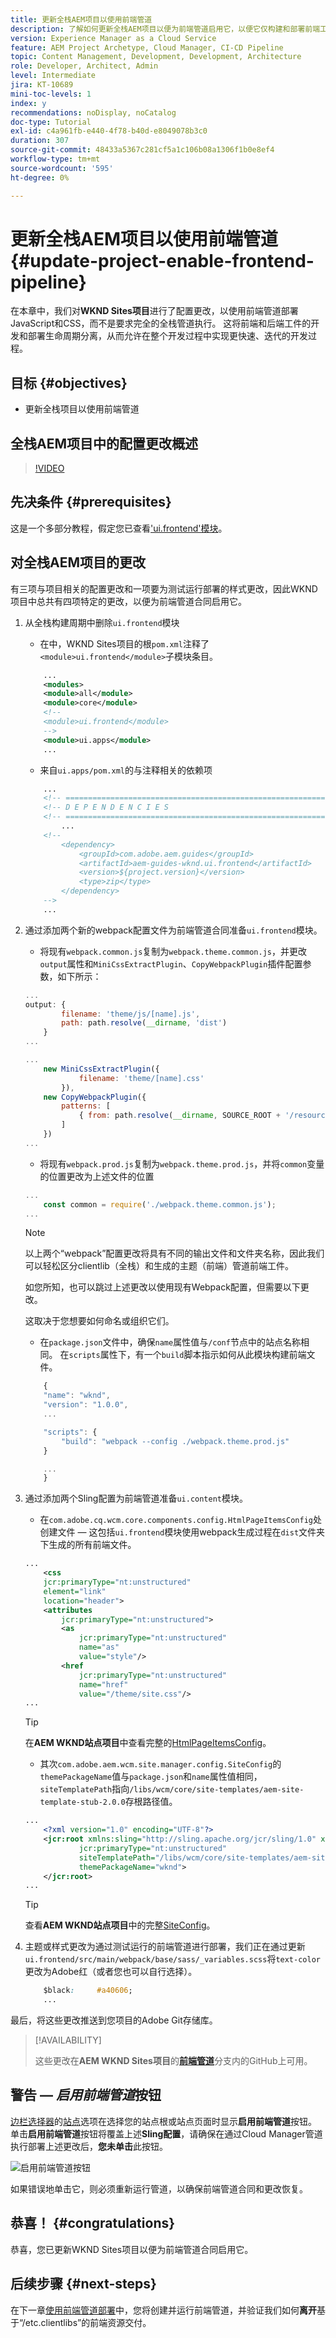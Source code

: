 ```yaml
---
title: 更新全栈AEM项目以使用前端管道
description: 了解如何更新全栈AEM项目以便为前端管道启用它，以便它仅构建和部署前端工件。
version: Experience Manager as a Cloud Service
feature: AEM Project Archetype, Cloud Manager, CI-CD Pipeline
topic: Content Management, Development, Development, Architecture
role: Developer, Architect, Admin
level: Intermediate
jira: KT-10689
mini-toc-levels: 1
index: y
recommendations: noDisplay, noCatalog
doc-type: Tutorial
exl-id: c4a961fb-e440-4f78-b40d-e8049078b3c0
duration: 307
source-git-commit: 48433a5367c281cf5a1c106b08a1306f1b0e8ef4
workflow-type: tm+mt
source-wordcount: '595'
ht-degree: 0%

---
```


# 更新全栈AEM项目以使用前端管道 {#update-project-enable-frontend-pipeline}

在本章中，我们对&#x200B;__WKND Sites项目__&#x200B;进行了配置更改，以使用前端管道部署JavaScript和CSS，而不是要求完全的全栈管道执行。 这将前端和后端工件的开发和部署生命周期分离，从而允许在整个开发过程中实现更快速、迭代的开发过程。

## 目标 {#objectives}

* 更新全栈项目以使用前端管道

## 全栈AEM项目中的配置更改概述

>[!VIDEO](https://video.tv.adobe.com/v/3453619?quality=12&learn=on&captions=chi_hans)

## 先决条件 {#prerequisites}

这是一个多部分教程，假定您已查看[&#39;ui.frontend&#39;模块](./review-uifrontend-module.md)。


## 对全栈AEM项目的更改

有三项与项目相关的配置更改和一项要为测试运行部署的样式更改，因此WKND项目中总共有四项特定的更改，以便为前端管道合同启用它。

1. 从全栈构建周期中删除`ui.frontend`模块

   * 在中，WKND Sites项目的根`pom.xml`注释了`<module>ui.frontend</module>`子模块条目。

   ```xml
       ...
       <modules>
       <module>all</module>
       <module>core</module>
       <!--
       <module>ui.frontend</module>
       -->                
       <module>ui.apps</module>
       ...
   ```

   * 来自`ui.apps/pom.xml`的与注释相关的依赖项

   ```xml
       ...
       <!-- ====================================================================== -->
       <!-- D E P E N D E N C I E S                                                -->
       <!-- ====================================================================== -->
           ...
       <!--
           <dependency>
               <groupId>com.adobe.aem.guides</groupId>
               <artifactId>aem-guides-wknd.ui.frontend</artifactId>
               <version>${project.version}</version>
               <type>zip</type>
           </dependency>
       -->    
       ...
   ```

1. 通过添加两个新的webpack配置文件为前端管道合同准备`ui.frontend`模块。

   * 将现有`webpack.common.js`复制为`webpack.theme.common.js`，并更改`output`属性和`MiniCssExtractPlugin`、`CopyWebpackPlugin`插件配置参数，如下所示：

   ```javascript
   ...
   output: {
           filename: 'theme/js/[name].js', 
           path: path.resolve(__dirname, 'dist')
       }
   ...
   
   ...
       new MiniCssExtractPlugin({
               filename: 'theme/[name].css'
           }),
       new CopyWebpackPlugin({
           patterns: [
               { from: path.resolve(__dirname, SOURCE_ROOT + '/resources'), to: './clientlib-site' }
           ]
       })
   ...
   ```

   * 将现有`webpack.prod.js`复制为`webpack.theme.prod.js`，并将`common`变量的位置更改为上述文件的位置

   ```javascript
   ...
       const common = require('./webpack.theme.common.js');
   ...
   ```

   >[!NOTE]
   >
   >以上两个“webpack”配置更改将具有不同的输出文件和文件夹名称，因此我们可以轻松区分clientlib（全栈）和生成的主题（前端）管道前端工件。
   >
   >如您所知，也可以跳过上述更改以使用现有Webpack配置，但需要以下更改。
   >
   >这取决于您想要如何命名或组织它们。


   * 在`package.json`文件中，确保`name`属性值与`/conf`节点中的站点名称相同。 在`scripts`属性下，有一个`build`脚本指示如何从此模块构建前端文件。

   ```javascript
       {
       "name": "wknd",
       "version": "1.0.0",
       ...
   
       "scripts": {
           "build": "webpack --config ./webpack.theme.prod.js"
       }
   
       ...
       }
   ```

1. 通过添加两个Sling配置为前端管道准备`ui.content`模块。

   * 在`com.adobe.cq.wcm.core.components.config.HtmlPageItemsConfig`处创建文件 — 这包括`ui.frontend`模块使用webpack生成过程在`dist`文件夹下生成的所有前端文件。

   ```xml
   ...
       <css
       jcr:primaryType="nt:unstructured"
       element="link"
       location="header">
       <attributes
           jcr:primaryType="nt:unstructured">
           <as
               jcr:primaryType="nt:unstructured"
               name="as"
               value="style"/>
           <href
               jcr:primaryType="nt:unstructured"
               name="href"
               value="/theme/site.css"/>
   ...
   ```

   >[!TIP]
   >
   >    在&#x200B;__AEM WKND站点项目__&#x200B;中查看完整的[HtmlPageItemsConfig](https://github.com/adobe/aem-guides-wknd/blob/feature/frontend-pipeline/ui.content/src/main/content/jcr_root/conf/wknd/_sling_configs/com.adobe.cq.wcm.core.components.config.HtmlPageItemsConfig/.content.xml)。


   * 其次`com.adobe.aem.wcm.site.manager.config.SiteConfig`的`themePackageName`值与`package.json`和`name`属性值相同，`siteTemplatePath`指向`/libs/wcm/core/site-templates/aem-site-template-stub-2.0.0`存根路径值。

   ```xml
   ...
       <?xml version="1.0" encoding="UTF-8"?>
       <jcr:root xmlns:sling="http://sling.apache.org/jcr/sling/1.0" xmlns:jcr="http://www.jcp.org/jcr/1.0" xmlns:nt="http://www.jcp.org/jcr/nt/1.0"
               jcr:primaryType="nt:unstructured"
               siteTemplatePath="/libs/wcm/core/site-templates/aem-site-template-stub-2.0.0"
               themePackageName="wknd">
       </jcr:root>
   ...
   ```

   >[!TIP]
   >
   >    查看&#x200B;__AEM WKND站点项目__&#x200B;中的完整[SiteConfig](https://github.com/adobe/aem-guides-wknd/blob/feature/frontend-pipeline/ui.content/src/main/content/jcr_root/conf/wknd/_sling_configs/com.adobe.aem.wcm.site.manager.config.SiteConfig/.content.xml)。

1. 主题或样式更改为通过测试运行的前端管道进行部署，我们正在通过更新`ui.frontend/src/main/webpack/base/sass/_variables.scss`将`text-color`更改为Adobe红（或者您也可以自行选择）。

   ```css
       $black:     #a40606;
       ...
   ```

最后，将这些更改推送到您项目的Adobe Git存储库。


>[!AVAILABILITY]
>
> 这些更改在&#x200B;__AEM WKND Sites项目__&#x200B;的&#x200B;[__前端管道__](https://github.com/adobe/aem-guides-wknd/tree/feature/frontend-pipeline)分支内的GitHub上可用。


## 警告 — _启用前端管道_&#x200B;按钮

[边栏选择器](https://experienceleague.adobe.com/docs/experience-manager-cloud-service/content/sites/authoring/getting-started/basic-handling.html?lang=zh-Hans)的[站点](https://experienceleague.adobe.com/docs/experience-manager-cloud-service/content/sites/authoring/getting-started/basic-handling.html?lang=zh-Hans)选项在选择您的站点根或站点页面时显示&#x200B;**启用前端管道**&#x200B;按钮。 单击&#x200B;**启用前端管道**&#x200B;按钮将覆盖上述&#x200B;**Sling配置**，请确保在通过Cloud Manager管道执行部署上述更改后，**您未单击**&#x200B;此按钮。

![启用前端管道按钮](assets/enable-front-end-Pipeline-button.png)

如果错误地单击它，则必须重新运行管道，以确保前端管道合同和更改恢复。

## 恭喜！ {#congratulations}

恭喜，您已更新WKND Sites项目以便为前端管道合同启用它。

## 后续步骤 {#next-steps}

在下一章[使用前端管道部署](create-frontend-pipeline.md)中，您将创建并运行前端管道，并验证我们如何&#x200B;__离开__&#x200B;基于“/etc.clientlibs”的前端资源交付。
